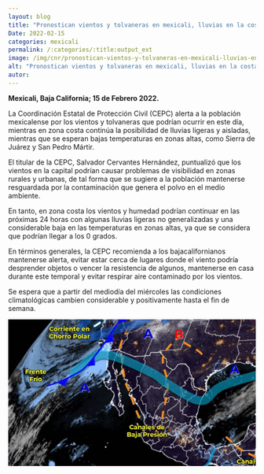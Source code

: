 ```yaml
---
layout: blog
title: "Pronostican vientos y tolvaneras en mexicali, lluvias en la costa y heladas en zonas montañosas"
Date: 2022-02-15
categories: mexicali
permalink: /:categories/:title:output_ext
image: /img/cnr/pronostican-vientos-y-tolvaneras-en-mexicali-lluvias-en-zona-costa.png
alt: "Pronostican vientos y tolvaneras en mexicali, lluvias en la costa y heladas en zonas montañosas"
autor:
---
```


**Mexicali, Baja California; 15 de Febrero 2022.** 

La Coordinación Estatal de Protección Civil (CEPC) alerta a la población mexicalense por los vientos y tolvaneras que podrían ocurrir en este día, mientras en zona costa continúa la posibilidad de lluvias ligeras y aisladas, mientras que se esperan bajas temperaturas en zonas altas, como Sierra de Juárez y San Pedro Mártir. 

El titular de la CEPC, Salvador Cervantes Hernández, puntualizó que los vientos en la capital podrían causar problemas de visibilidad en zonas rurales y urbanas, de tal forma que se sugiere a la población mantenerse resguardada por la contaminación que genera el polvo en el medio ambiente.

En tanto, en zona costa los vientos y humedad podrían continuar en las próximas 24 horas con algunas lluvias ligeras no generalizadas y una considerable baja en las temperaturas en zonas altas, ya que se considera que podrían llegar a los 0 grados.

En términos generales, la CEPC recomienda a los bajacalifornianos mantenerse alerta, evitar estar cerca de lugares donde el viento podría desprender objetos o vencer la resistencia de algunos, mantenerse en casa durante este temporal y evitar respirar aire contaminado por los vientos.

Se espera que a partir del mediodía del miércoles las condiciones climatológicas cambien considerable y positivamente hasta el fin de semana.

<div id="carouselExampleSlidesOnly" class="carousel slide" data-ride="carousel">
  <div class="carousel-inner">
    <div class="carousel-item active">
       <img class="d-block w-100" src="/img/cnr/pronostican-vientos-y-tolvaneras-en-mexicali-lluvias-en-zona-costa.png" loading="lazy"  alt="Pronostican vientos y tolvaneras en mexicali, lluvias en la costa y heladas en zonas montañosas">
    </div>
  </div>
</div>